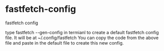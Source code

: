 # fastfetch-config
fastfetch config

type fastfetch --gen-config in termianl to create a default fastfetch config file.
It will be at ~/.config/fastfetch
You can copy the code from the above file and paste in the default file to create this new config.
